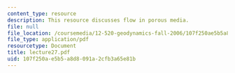 ```yaml
---
content_type: resource
description: This resource discusses flow in porous media.
file: null
file_location: /coursemedia/12-520-geodynamics-fall-2006/107f250ae5b5a8d8091a2cfb3a65e81b_lecture27.pdf
file_type: application/pdf
resourcetype: Document
title: lecture27.pdf
uid: 107f250a-e5b5-a8d8-091a-2cfb3a65e81b
---
```

